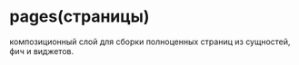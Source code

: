 # pages(страницы)

композиционный слой для сборки полноценных страниц из сущностей, фич и виджетов.

